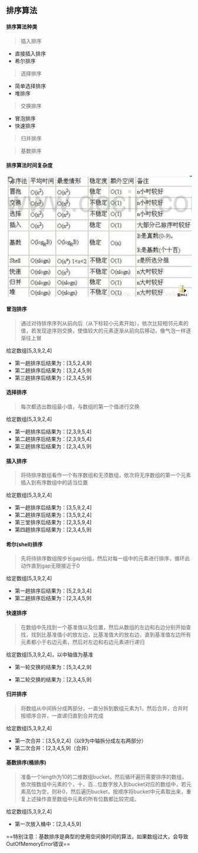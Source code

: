 ## 排序算法

#### 排序算法种类

> 插入排序

- 直接插入排序
- 希尔排序

> 选择排序

- 简单选择排序
- 堆排序

> 交换排序

- 冒泡排序
- 快速排序

> 归并排序

> 基数排序

#### 排序算法时间复杂度

![排序算法时间复杂度表](./sortTable.png)

#### 冒泡排序

> 通过对待排序序列从前向后（从下标较小元素开始），依次比较相邻元素的值，若发现逆序则交换，使值较大的元素逐渐从前向后移动，像气泡一样逐渐往上冒

给定数组[5,3,9,2,4]

- 第一趟排序后结果为：[3,5,2,4,9]
- 第二趟排序后结果为：[3,2,4,5,9]
- 第三趟排序后结果为：[2,3,4,5,9]

#### 选择排序

> 每次都选出数组最小值，与数组的第一个值进行交换

给定数组[5,3,9,2,4]

- 第一趟排序后结果为：[2,3,9,5,4]
- 第二趟排序后结果为：[2,3,9,5,4]
- 第三趟排序后结果为：[2,3,4,5,9]

#### 插入排序

> 将待排序数组看作一个有序数组和无须数组，依次将无序数组的第一个元素插入到有序数组中的适当位置

给定数组[5,3,9,2,4]

- 第一趟排序后结果为：[3,5,9,2,4]
- 第二趟排序后结果为：[3,5,9,2,4]
- 第三堂排序后结果为：[2,3,5,9,4]
- 第四趟排序后结果为：[2,3,4,5,9]

#### 希尔(shell)排序

> 先将待排序数组按步长gap分组，然后对每一组中的元素进行排序，循环此动作直到gap无限接近于0

给定数组[5,3,9,2,4]

- 第一趟排序后结果为：[5,2,9,3,4]
- 第二趟排序后结果为：[2,3,4,5,9]

#### 快速排序

> 在数组中先找到一个基准值以及位置，然后从数组的左边和右边分别开始查找，找到比基准值小的放左边，比基准值大的放右边，直到基准值左边所有元素都小于右边元素，然后对左边和右边元素进行递归

给定数组[5,3,9,2,4]，以中轴值为基准

- 第一轮交换的结果为：[5,3,4,2,9]

- 第二轮交换的结果为：[2,3,4,5,9]

#### 归并排序

> 将数组从中间拆分成两部分，一直分拆到数组元素为1，然后合并，合并时按顺序合并，一直递归直到合并完成

给定数组[5,3,9,2,4]

- 第一次合并：[3,5,9,2,4]（以9为中轴拆分成左右两部分）
- 第二次合并：[2,3,4,5,9]（合并）

#### 基数排序(桶排序)

> 准备一个length为10的二维数组bucket，然后循环遍历需要排序的数组，依次按数组中元素的个，十，百…位数字放入到bucket对应的数组中，若元素高位为空，则补0，然后遍历bucket，按顺序将bucket中元素取出来，重复上述操作直至数组中元素的所有位数都比较完成。

给定数组[5,3,9,2,4]

- 第一次放入桶中：[2,3,4,5,9]

==特别注意：基数排序是典型的使用空间换时间的算法，如果数组过大，会导致OutOfMemoryError错误==

